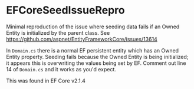 # EFCoreSeedIssueRepro
Minimal reproduction of the issue where seeding data fails if an Owned Entity is initialized by the parent class. See https://github.com/aspnet/EntityFrameworkCore/issues/13614

In `Domain.cs` there is a normal EF persistent entity which has an Owned Entity property. Seeding fails because the
Owned Entity is being initialized; it appears this is overwriting the values being set by EF. Comment out line 14 of 
`Domain.cs` and it works as you'd expect. 

This was found in EF Core v2.1.4

